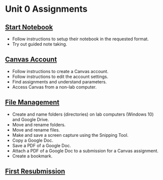 # Unit 0 Assignments

## [Start Notebook]()

* Follow instructions to setup their notebook in the requested format.
* Try out guided note taking.

## [Canvas Account]()

* Follow instructions to create a Canvas account.
* Follow instructions to edit the account settings.
* Find assignments and understand parameters.
* Access Canvas from a non-lab computer.

## [File Management]()

* Create and name folders (directories) on lab computers (Windows 10) and Google Drive.
* Move and rename folders.
* Move and rename files.
* Make and save a screen capture using the Snipping Tool.
* Copy a Google Doc.
* Save a PDF of a Google Doc.
* Attach a PDF of a Google Doc to a submission for a Canvas assignment.
* Create a bookmark.

## [First Resubmission]()
